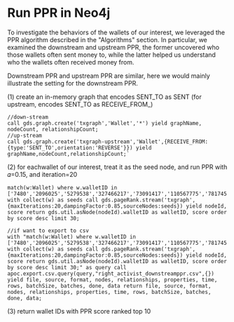 # Run PPR in Neo4j

To investigate the behaviors of the wallets of our interest, we leveraged the PPR algorithm described in the "Algorithms" section. In particular, we examined the downstream and upstream PPR, the former uncovered who those wallets often sent money to, while the latter helped us understand who the wallets often received money from.

Downstream PPR and upstream PPR are similar, here we would mainly illustrate the setting for the downstream PPR.

(1) create an in-memory graph that encodes SENT\_TO as SENT (for upstream, encodes SENT_TO as RECEIVE\_FROM_)&#x20;

```
//down-stream
call gds.graph.create('txgraph','Wallet','*') yield graphName, nodeCount, relationshipCount;
//up-stream
call gds.graph.create('txgraph-upstream','Wallet',{RECEIVE_FROM:{type:'SENT_TO',orientation:'REVERSE'}}) yield graphName,nodeCount,relationshipCount;`
```

(2) for eachwallet of our interest, treat it as the seed node, and run PPR with 𝛼=0.15, and iteration=20&#x20;

```
match(w:Wallet) where w.walletID in ['7480','2096025','5279538','327466217','73091417','110567775','781745','347248','155260033','168586723','178055641','183649279'] with collect(w) as seeds call gds.pageRank.stream('txgraph',{maxIterations:20,dampingFactor:0.85,sourceNodes:seeds}) yield nodeId, score return gds.util.asNode(nodeId).walletID as walletID, score order by score desc limit 30;

//if want to export to csv
with "match(w:Wallet) where w.walletID in ['7480','2096025','5279538','327466217','73091417','110567775','781745','347248','155260033','168586723','178055641','183649279'] with collect(w) as seeds call gds.pageRank.stream('txgraph',{maxIterations:20,dampingFactor:0.85,sourceNodes:seeds}) yield nodeId, score return gds.util.asNode(nodeId).walletID as walletID, score order by score desc limit 30;" as query call apoc.export.csv.query(query,"right_activist_downstreamppr.csv",{}) yield file, source, format, nodes, relationships, properties, time, rows, batchSize, batches, done, data return file, source, format, nodes, relationships, properties, time, rows, batchSize, batches, done, data;
```

(3) return wallet IDs with PPR score ranked top 10
